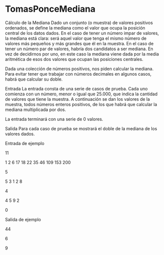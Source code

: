# TomasPonceMediana
Cálculo de la Mediana
Dado un conjunto (o muestra) de valores positivos ordenados, se define la mediana como el valor que ocupa la posición central de los datos dados.
En el caso de tener un número impar de valores, la mediana está clara: será aquel valor que tenga el mismo número de valores más pequeños y más grandes que él en la muestra. En el caso de tener un número par de valores, habría dos candidatos a ser mediana. En vez de decidirnos por uno, en este caso la mediana viene dada por la media aritmética de esos dos valores que ocupan las posiciones centrales.

Dada una colección de números positivos, nos piden calcular la mediana. Para evitar tener que trabajar con números decimales en algunos casos, habrá que calcular su doble.

Entrada
La entrada consta de una serie de casos de prueba. Cada uno comienza con un número, menor o igual que 25.000, que indica la cantidad de valores que tiene la muestra. A continuación se dan los valores de la muestra, todos números enteros positivos, de los que habrá que calcular la mediana multiplicada por dos.

La entrada terminará con una serie de 0 valores.

Salida
Para cada caso de prueba se mostrará el doble de la mediana de los valores dados.

Entrada de ejemplo

11

1 2 6 17 18 22 35 46 109 153 200

5

5 3 1 2 8

4

4 5 9 2

0

Salida de ejemplo

44

6

9
